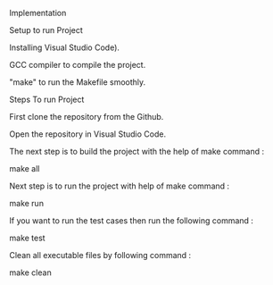 Implementation

Setup to run Project

Installing Visual Studio Code).

GCC compiler to compile the project.

"make" to run the Makefile smoothly.

Steps To run Project

First clone the repository from the Github.

Open the repository in Visual Studio Code.

The next step is to build the project with the help of make command :

make all

Next step is to run the project with help of make command :

make run

If you want to run the test cases then run the following command :

make test

Clean all executable files by following command :

make clean

